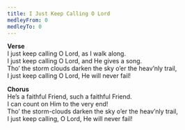 ```yaml
---
title: I Just Keep Calling O Lord
medleyFrom: 0
medleyTo: 0
---
```


**Verse**  
I just keep calling O Lord, as I walk along.  
I just keep calling O Lord, and He gives a song.  
Tho’ the storm clouds darken the sky o’er the heav’nly trail,  
I just keep calling O Lord, He will never fail!

**Chorus**  
He’s a faithful Friend, such a faithful Friend.  
I can count on Him to the very end!  
Tho’ the storm-clouds darken the sky o’er the heav’nly trail,  
I just keep calling, O Lord, He will never fail!
